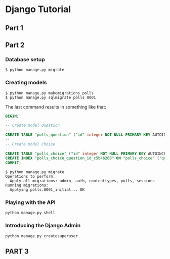 # Django Tutorial

## Part 1

## Part 2

### Database setup

````shell
$ python manage.py migrate
````

### Creating models

```shell
$ python manage.py makemigrations polls
$ python manage.py sqlmigrate polls 0001
```

The last command results in something like that:

```sql
BEGIN;
--
-- Create model Question
--
CREATE TABLE "polls_question" ("id" integer NOT NULL PRIMARY KEY AUTOINCREMENT, "question_text" varchar(200) NOT NULL, "pub_date" datetime NOT NULL);
--
-- Create model Choice
--
CREATE TABLE "polls_choice" ("id" integer NOT NULL PRIMARY KEY AUTOINCREMENT, "choice_text" varchar(200) NOT NULL, "votes" integer NOT NULL, "question_id" bigint NOT NULL REFERENCES "polls_question" ("id") DEFERRABLE INITIALLY DEFERRED);
CREATE INDEX "polls_choice_question_id_c5b4b260" ON "polls_choice" ("question_id");
COMMIT;
```

```shell
$ python manage.py migrate
Operations to perform:
  Apply all migrations: admin, auth, contenttypes, polls, sessions
Running migrations:
  Applying polls.0001_initial... OK
```

### Playing with the API

```shell
python manage.py shell
```

### Introducing the Django Admin

```shell
python manage.py createsuperuser

```

## PART 3

